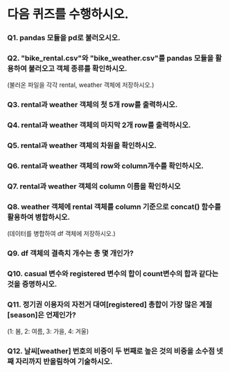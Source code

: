 # 다음 퀴즈를 수행하시오.

### Q1. pandas 모듈을 pd로 불러오시오.

### Q2. "bike_rental.csv"와 "bike_weather.csv"를 pandas 모듈을 활용하여 불러오고 객체 종류를 확인하시오.
(불러온 파일을 각각 rental, weather 객체에 저장하시오.)

### Q3. rental과 weather 객체의 첫 5개 row를 출력하시오.

### Q4. rental과 weather 객체의 마지막 2개 row를 출력하시오.

### Q5. rental과 weather 객체의 차원을 확인하시오.

### Q6. rental과 weather 객체의 row와 column개수를 확인하시오.

### Q7. rental과 weather 객체의 column 이름을 확인하시오

### Q8. weather 객체에 rental 객체를 column 기준으로 concat() 함수를 활용하여 병합하시오.
(데이터를 병합하여 df 객체에 저장하시오.)

### Q9. df 객체의 결측치 개수는 총 몇 개인가?
 
### Q10. casual 변수와 registered 변수의 합이 count변수의 합과 같다는 것을 증명하시오.

### Q11. 정기권 이용자의 자전거 대여[registered] 총합이 가장 많은 계절[season]은 언제인가?
(1: 봄, 2: 여름, 3: 가을, 4: 겨울)

### Q12. 날씨[weather] 번호의 비중이 두 번째로 높은 것의 비중을 소수점 넷 째 자리까지 반올림하여 기술하시오.
